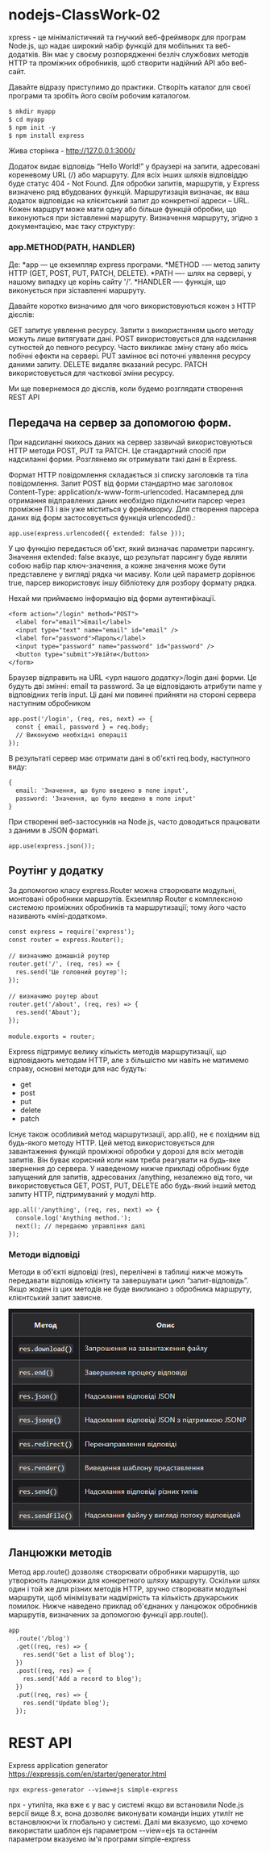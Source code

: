 # nodejs-СlassWork-02

xpress - це мінімалістичний та гнучкий веб-фреймворк для програм Node.js, що надає широкий набір функцій для мобільних та веб-додатків. Він має у своєму розпорядженні безліч службових методів HTTP та проміжних обробників, щоб створити надійний API або веб-сайт.

Давайте відразу приступимо до практики. Створіть каталог для своєї програми та зробіть його своїм робочим каталогом.

~~~
$ mkdir myapp
$ cd myapp
$ npm init -y
$ npm install express
~~~

Жива сторінка - http://127.0.0.1:3000/

Додаток видає відповідь “Hello World!” у браузері на запити, адресовані кореневому URL (/) або маршруту. Для всіх інших шляхів відповіддю буде статус 404 - Not Found. Для обробки запитів, маршрутів, у Express визначено ряд вбудованих функцій. Маршрутизація визначає, як ваш додаток відповідає на клієнтський запит до конкретної адреси – URL. Кожен маршрут може мати одну або більше функцій обробки, що виконуються при зіставленні маршруту. Визначення маршруту, згідно з документацією, має таку структуру:

### app.METHOD(PATH, HANDLER)

Де:
*app — це екземпляр express програми.
*METHOD -— метод запиту HTTP (GET, POST, PUT, PATCH, DELETE).
*PATH —- шлях на сервері, у нашому випадку це корінь сайту '/'.
*HANDLER —- функція, що виконується при зіставленні маршруту.

Давайте коротко визначимо для чого використовуються кожен з HTTP дієслів:

GET запитує уявлення ресурсу. Запити з використанням цього методу можуть лише витягувати дані.
POST використовується для надсилання сутностей до певного ресурсу. Часто викликає зміну стану або якісь побічні ефекти на сервері.
PUT замінює всі поточні уявлення ресурсу даними запиту.
DELETE видаляє вказаний ресурс.
PATCH використовується для часткової зміни ресурсу.

Ми ще повернемося до дієслів, коли будемо розглядати створення REST API


## Передача на сервер за допомогою форм.

При надсиланні якихось даних на сервер зазвичай використовуються HTTP методи POST, PUT та PATCH. Це стандартний спосіб при надсиланні форми. Розглянемо як отримувати такі дані в Express.

Формат HTTP повідомлення складається зі списку заголовків та тіла повідомлення. Запит POST від форми стандартно має заголовок Content-Type: application/x-www-form-urlencoded. Насамперед для отримання відправлених даних необхідно підключити парсер через проміжне ПЗ і він уже міститься у фреймворку. Для створення парсера даних від форм застосовується функція urlencoded().:

~~~
app.use(express.urlencoded({ extended: false }));
~~~

У цю функцію передається об'єкт, який визначає параметри парсингу. Значення extended: false вказує, що результат парсингу буде являти собою набір пар ключ-значення, а кожне значення може бути представлене у вигляді рядка чи масиву. Коли цей параметр дорівнює true, парсер використовує іншу бібліотеку для розбору формату рядка.

Нехай ми приймаємо інформацію від форми аутентифікації.

~~~
<form action="/login" method="POST">
  <label for="email">Email</label>
  <input type="text" name="email" id="email" />
  <label for="password">Пароль</label>
  <input type="password" name="password" id="password" />
  <button type="submit">Увійти</button>
</form>
~~~

Браузер відправить на URL <урл нашого додатку>/login дані форми. Це будуть дві змінні: email та password. За це відповідають атрибути name у відповідних тегів input. Ці дані ми повинні прийняти на стороні сервера наступним обробником

~~~
app.post('/login', (req, res, next) => {
  const { email, password } = req.body;
  // Виконуємо необхідні операції
});
~~~

В результаті сервер має отримати дані в об'єкті req.body, наступного виду:

~~~
{
  email: 'Значення, що було введено в поле input',
  password: 'Значення, що було введено в поле input'
}
~~~

При створенні веб-застосунків на Node.js, часто доводиться працювати з даними в JSON форматі. 

~~~
app.use(express.json());
~~~

## Роутінг у додатку

За допомогою класу express.Router можна створювати модульні, монтовані обробники маршрутів. Екземпляр Router є комплексною системою проміжних обробників та маршрутизації; тому його часто називають «міні-додатком».

~~~
const express = require('express');
const router = express.Router();

// визначимо домашній роутер
router.get('/', (req, res) => {
  res.send('Це головний роутер');
});

// визначимо роутер about
router.get('/about', (req, res) => {
  res.send('About');
});

module.exports = router;
~~~

Express підтримує велику кількість методів маршрутизації, що відповідають методам HTTP, але з більшістю ми навіть не матимемо справу, основні методи для нас будуть:

- get
- post
- put
- delete
- patch

Існує також особливий метод маршрутизації, app.all(), не є похідним від будь-якого методу HTTP. Цей метод використовується для завантаження функцій проміжної обробки у дорозі для всіх методів запитів. Він буває корисний коли нам треба реагувати на будь-яке звернення до сервера.
У наведеному нижче прикладі обробник буде запущений для запитів, адресованих /anything, незалежно від того, чи використовується GET, POST, PUT, DELETE або будь-який інший метод запиту HTTP, підтримуваний у модулі http.


~~~
app.all('/anything', (req, res, next) => {
  console.log('Anything method.');
  next(); // передаємо управління далі
});
~~~

### Методи відповіді

Методи в об'єкті відповіді (res), перелічені в таблиці нижче можуть передавати відповідь клієнту та завершувати цикл “запит-відповідь”. Якщо жоден із цих методів не буде викликано з обробника маршруту, клієнтський запит зависне.

![Alt text](image.png)

## Ланцюжки методів

Метод app.route() дозволяє створювати обробники маршрутів, що утворюють ланцюжки для конкретного шляху маршруту. Оскільки шлях один і той же для різних методів HTTP, зручно створювати модульні маршрути, щоб мінімізувати надмірність та кількість друкарських помилок. Нижче наведено приклад об'єднаних у ланцюжок обробників маршрутів, визначених за допомогою функції app.route().

~~~
app
  .route('/blog')
  .get((req, res) => {
    res.send('Get a list of blog');
  })
  .post((req, res) => {
    res.send('Add a record to blog');
  })
  .put((req, res) => {
    res.send('Update blog');
  });
~~~


# REST API

Express application generator https://expressjs.com/en/starter/generator.html

~~~
npx express-generator --view=ejs simple-express
~~~

npx - утиліта, яка вже є у вас у системі якщо ви встановили Node.js версії вище 8.x, вона дозволяє виконувати команди інших утиліт не встановлюючи їх глобально у системі. Далі ми вказуємо, що хочемо використати шаблон ejs параметром --view=ejs та останнім параметром вказуємо ім'я програми simple-express

